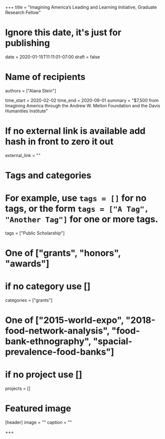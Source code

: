 +++
title = "Imagining America’s Leading and Learning Initiative, Graduate Research Fellow"
# Ignore this date, it's just for publishing
date = 2020-01-15T11:11:01-07:00
draft = false

# Name of recipients
authors = ["Alana Stein"]

time_start = 2020-02-02
time_end = 2020-09-01
summary = "$7,500 from Imagining America through the Andrew W. Mellon Foundation and the Davis Humanities Institute"

# If no external link is available add  hash in front to zero it out
external_link = ""

# Tags and categories
# For example, use `tags = []` for no tags, or the form `tags = ["A Tag", "Another Tag"]` for one or more tags.
tags = ["Public Scholarship"]

# One of ["grants", "honors", "awards"]
# if no category use []
categories = ["grants"]

# One of ["2015-world-expo", "2018-food-network-analysis", "food-bank-ethnography", "spacial-prevalence-food-banks"]
# if no project use []
projects = []

# Featured image
[header]
image = ""
caption = ""

+++